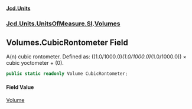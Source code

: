 #### [Jcd.Units](index.md 'index')
### [Jcd.Units.UnitsOfMeasure.SI](Jcd.Units.UnitsOfMeasure.SI.md 'Jcd.Units.UnitsOfMeasure.SI').[Volumes](Volumes.md 'Jcd.Units.UnitsOfMeasure.SI.Volumes')

## Volumes.CubicRontometer Field

A(n) cubic rontometer. Defined as: ((1.0/1000.0)*(1.0/1000.0)*(1.0/1000.0)) × cubic yoctometer + (0).

```csharp
public static readonly Volume CubicRontometer;
```

#### Field Value
[Volume](Volume.md 'Jcd.Units.UnitTypes.Volume')
